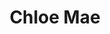 ---
pid: LLP17
title: Chloe Mae
location_transcription: 
zipcode: 
outside_phl: 
neighborhood: 
age: 
age_range: 
instagram: 
image_file_name: LLP_17.jpg
proposal_transcription: 
topic: Unknown
topic_summary: '0'
type: Other No Form
keywords_other: 
credit: 
image_labels: 
twitter: 
facebook: 
permalink: "/monuments/llp17/"
layout: item-page
---